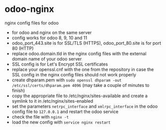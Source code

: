 # odoo-nginx
nginx config files for odoo

* for odoo and nginx on the same server
* config works for odoo 8, 9, 10 and 11
* odoo_port_443.site is for SSL/TLS (HTTPS), odoo_port_80.site is for port 80 (HTTP)
* replace odoo.domain.tld in the nginx config files with the external domain name of your odoo server
* SSL config is for Let's Encrypt SSL certificates
* replace your openssl.cnf with the one from the repository in case the SSL config in the nginx config files should not work properly
* create dhparam.pem with `sudo openssl dhparam -out /etc/ssl/certs/dhparam.pem 4096` (may take a couple of minutes to finish)
* copy the appropriate file to /etc/nginx/sites-available and create a symlink to it in /etc/nginx/sites-enabled
* set the parameters `netrpc_interface` and `xmlrpc_interface` in the odoo config file to `127.0.0.1` and restart the odoo service
* check the file with `nginx -t`
* load the new config with `service nginx restart`
